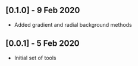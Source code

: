 ## [0.1.0] - 9 Feb 2020

* Added gradient and radial background methods

## [0.0.1] - 5 Feb 2020

* Initial set of tools
